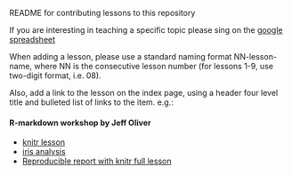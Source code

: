 README for contributing lessons to this repository

If you are interesting in teaching a specific topic please sing on the [google spreadsheet](https://docs.google.com/spreadsheets/d/1NEVwklU-p2PtpfvUgVEKCb84Lhw-l7pqHVbj4rsy2uI/edit#gid=0)

When adding a lesson, please use a standard naming format NN-lesson-name, where NN is the consecutive lesson number (for lessons 1-9, use two-digit format, i.e. 08).

Also, add a link to the lesson on the index page, using a header four level title and bulleted list of links to the item. e.g.:

#### R-markdown workshop by Jeff Oliver

+ [knitr lesson](00_knitr_lesson.html)
+ [iris analysis](01_iris_analysis.html)
+ [Reproducible report with knitr full lesson](https://jcoliver.github.io/learn-r/005-intro-knitr.html)
